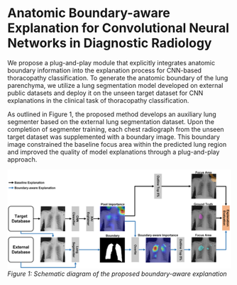 # Anatomic Boundary-aware Explanation for Convolutional Neural Networks in Diagnostic Radiology
We propose a plug-and-play module that explicitly integrates anatomic boundary information into the explanation process for CNN-based thoracopathy classification. To generate the anatomic boundary of the lung parenchyma, we utilize a lung segmentation model developed on external public datasets and deploy it on the unseen target dataset for CNN explanations in the clinical task of thoracopathy classification.

As outlined in Figure 1, the proposed method develops an auxiliary lung segmenter based on the external lung segmentation dataset. Upon the completion of segmenter training, each chest radiograph from the unseen target dataset was supplemented with a boundary image. This boundary image constrained the baseline focus area within the predicted lung region and improved the quality of model explanations through a plug-and-play approach. 

![](https://github.com/Han-Yuan-Med/constrained-explanation/blob/main/Constrained%20explanation-pipeline.png)
*Figure 1: Schematic diagram of the proposed boundary-aware explanation*
